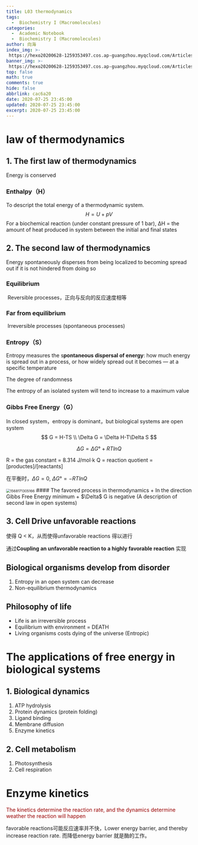 ```yaml
---
title: L03 thermodynamics
tags:
  -  Biochemistry I (Macromolecules)
categories:
  -  Academic Notebook
  -  Biochemistry I (Macromolecules)
author: 向海
index_img: >-
 https://hexo20200628-1259353497.cos.ap-guangzhou.myqcloud.com/Articles/Academic_Notes/Biochemistry%20I%20%28Macromolecules%29/20200725_photo_2020-07-12_22-40-56.jpg
banner_img: >-
 https://hexo20200628-1259353497.cos.ap-guangzhou.myqcloud.com/Articles/Academic_Notes/Biochemistry%20I%20%28Macromolecules%29/20200725_photo_2020-07-10_21-07-00.jpg
top: false
math: true
comments: true
hide: false
abbrlink: cac6a20
date: 2020-07-25 23:45:00
updated: 2020-07-25 23:45:00
excerpt: 2020-07-25 23:45:00
---
```



# law of thermodynamics

## 1. The first law of thermodynamics

Energy is conserved

### Enthalpy（H）

To descript the total energy of a thermodynamic system.
$$
H = U+pV
$$
For a biochemical reaction (under constant pressure of 1 bar), ΔH = the amount of heat produced in system between the initial and final states

## 2. The second law of thermodynamics

Energy spontaneously disperses from being localized to becoming spread out if it is not hindered from doing so

### Equilibrium

​	Reversible processes，正向与反向的反应速度相等

### Far from equilibrium

​	Irreversible processes (spontaneous processes)

### Entropy（S）

Entropy measures the s**pontaneous dispersal of energy**: how much energy is spread out in a process, or how widely spread out it becomes — at a specific temperature

The degree of randomness

The entropy of an isolated system will tend to increase to a maximum value

### Gibbs Free Energy（G）

In closed system，entropy is dominant，but biological systems are open system
$$
G = H-TS \\ \Delta G = \Delta H-T\Delta S
$$

$$
\Delta G = \Delta G °+RT lnQ
$$

R = the gas constant = 8.314 J/mol$\cdot$k
Q = reaction quotient = [productes]/[reactants]

在平衡时，$\Delta G = 0,\ \Delta G° =  - RTlnQ$

<img src="https://20190531-1259353497.cos.ap-guangzhou.myqcloud.com/1568171305166.png" alt="1568171305166" style="zoom: 67%;" />
#### The favored process in thermodynamics
+ In the direction Gibbs Free Energy minimum
+ $\Delta$ G is negative (A description of second law in open systems)


## 3. Cell Drive unfavorable reactions

使得 Q < K，从而使得unfavorable reactions 得以进行

通过**Coupling an unfavorable reaction to a highly favorable reaction** 实现

## Biological organisms develop from disorder
1. Entropy in an open system can decrease
2. Non-equilibrium thermodynamics

## Philosophy of life
+ Life is an irreversible process
+ Equilibrium with environment = DEATH
+ Living organisms costs dying of the universe (Entropic)


# The applications of free energy in biological systems

## 1. Biological dynamics

1. ATP hydrolysis
1. Protein dynamics (protein folding)
1. Ligand binding
1. Membrane diffusion
1. Enzyme kinetics

## 2. Cell metabolism

1. Photosynthesis
1. Cell respiration

# Enzyme kinetics

<font color="990000">The kinetics determine the reaction rate, and the dynamics determine weather the reaction will happen</font>

favorable reactions可能反应速率并不快，Lower energy barrier, and thereby increase reaction rate. 而降低energy barrier 就是酶的工作。



